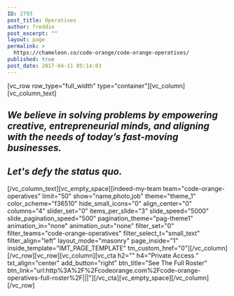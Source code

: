 ```yaml
---
ID: 2793
post_title: Operatives
author: freddie
post_excerpt: ""
layout: page
permalink: >
  https://chameleon.co/code-orange/code-orange-operatives/
published: true
post_date: 2017-04-11 05:14:03
---
```

[vc_row row_type="full_width" type="container"][vc_column][vc_column_text]
<h2 class="padded-multiline h2"><em>We believe in solving problems by empowering creative, entrepreneurial minds, and aligning with the needs of today’s fast-moving businesses. </em></h2>
<h2 class="padded-multiline h2"><em>Let's defy the status quo.</em></h2>
[/vc_column_text][vc_empty_space][indeed-my-team team="code-orange-operatives" limit="50" show="name,photo,job" theme="theme_1" color_scheme="f36510" hide_small_icons="0" align_center="0" columns="4" slider_set="0" items_per_slide="3" slide_speed="5000" slide_pagination_speed="500" pagination_theme="pag-theme1" animation_in="none" animation_out="none" filter_set="0" filter_teams="code-orange-operatives" filter_select_t="small_text" filter_align="left" layout_mode="masonry" page_inside="1" inside_template="IMT_PAGE_TEMPLATE" tm_custom_href="0"][/vc_column][/vc_row][vc_row][vc_column][vc_cta h2="" h4="Private Access " txt_align="center" add_button="right" btn_title="See The Full Roster" btn_link="url:http%3A%2F%2Fcodeorange.com%2Fcode-orange-operatives-full-roster%2F|||"][/vc_cta][vc_empty_space][/vc_column][/vc_row]